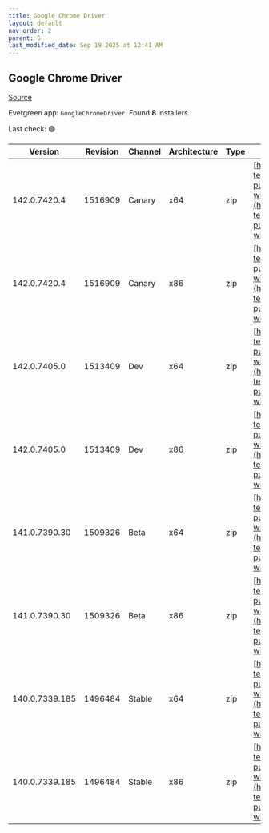 ```yaml
---
title: Google Chrome Driver
layout: default
nav_order: 2
parent: G
last_modified_date: Sep 19 2025 at 12:41 AM
---
```


## Google Chrome Driver

[Source](https://googlechromelabs.github.io/chrome-for-testing/)

Evergreen app: `GoogleChromeDriver`. Found **8** installers.

Last check: 🟢

| Version        | Revision | Channel | Architecture | Type | URI                                                                                                                                                                                                          |
| -------------- | -------- | ------- | ------------ | ---- | ------------------------------------------------------------------------------------------------------------------------------------------------------------------------------------------------------------ |
| 142.0.7420.4   | 1516909  | Canary  | x64          | zip  | [https://storage.googleapis.com/chrome-for-testing-public/142.0.7420.4/win64/chromedriver-win64.zip](https://storage.googleapis.com/chrome-for-testing-public/142.0.7420.4/win64/chromedriver-win64.zip)     |
| 142.0.7420.4   | 1516909  | Canary  | x86          | zip  | [https://storage.googleapis.com/chrome-for-testing-public/142.0.7420.4/win32/chromedriver-win32.zip](https://storage.googleapis.com/chrome-for-testing-public/142.0.7420.4/win32/chromedriver-win32.zip)     |
| 142.0.7405.0   | 1513409  | Dev     | x64          | zip  | [https://storage.googleapis.com/chrome-for-testing-public/142.0.7405.0/win64/chromedriver-win64.zip](https://storage.googleapis.com/chrome-for-testing-public/142.0.7405.0/win64/chromedriver-win64.zip)     |
| 142.0.7405.0   | 1513409  | Dev     | x86          | zip  | [https://storage.googleapis.com/chrome-for-testing-public/142.0.7405.0/win32/chromedriver-win32.zip](https://storage.googleapis.com/chrome-for-testing-public/142.0.7405.0/win32/chromedriver-win32.zip)     |
| 141.0.7390.30  | 1509326  | Beta    | x64          | zip  | [https://storage.googleapis.com/chrome-for-testing-public/141.0.7390.30/win64/chromedriver-win64.zip](https://storage.googleapis.com/chrome-for-testing-public/141.0.7390.30/win64/chromedriver-win64.zip)   |
| 141.0.7390.30  | 1509326  | Beta    | x86          | zip  | [https://storage.googleapis.com/chrome-for-testing-public/141.0.7390.30/win32/chromedriver-win32.zip](https://storage.googleapis.com/chrome-for-testing-public/141.0.7390.30/win32/chromedriver-win32.zip)   |
| 140.0.7339.185 | 1496484  | Stable  | x64          | zip  | [https://storage.googleapis.com/chrome-for-testing-public/140.0.7339.185/win64/chromedriver-win64.zip](https://storage.googleapis.com/chrome-for-testing-public/140.0.7339.185/win64/chromedriver-win64.zip) |
| 140.0.7339.185 | 1496484  | Stable  | x86          | zip  | [https://storage.googleapis.com/chrome-for-testing-public/140.0.7339.185/win32/chromedriver-win32.zip](https://storage.googleapis.com/chrome-for-testing-public/140.0.7339.185/win32/chromedriver-win32.zip) |
